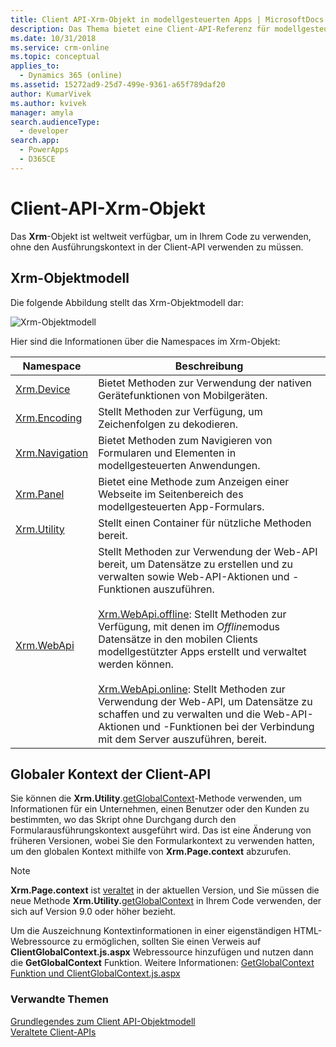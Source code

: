 ```yaml
---
title: Client API-Xrm-Objekt in modellgesteuerten Apps | MicrosoftDocs
description: Das Thema bietet eine Client-API-Referenz für modellgesteuerteApps.
ms.date: 10/31/2018
ms.service: crm-online
ms.topic: conceptual
applies_to:
  - Dynamics 365 (online)
ms.assetid: 15272ad9-25d7-499e-9361-a65f789daf20
author: KumarVivek
ms.author: kvivek
manager: amyla
search.audienceType:
  - developer
search.app:
  - PowerApps
  - D365CE
---
```


# <a name="client-api-xrm-object"></a>Client-API-Xrm-Objekt



Das **Xrm**-Objekt ist weltweit verfügbar, um in Ihrem Code zu verwenden, ohne den Ausführungskontext in der Client-API verwenden zu müssen.

## <a name="xrm-object-model"></a>Xrm-Objektmodell 

Die folgende Abbildung stellt das Xrm-Objektmodell dar:

![Xrm-Objektmodell](../media/ClientAPI-XrmModel.png)

Hier sind die Informationen über die Namespaces im Xrm-Objekt:

|Namespace  |Beschreibung  |
---------|---------------
|[Xrm.Device](reference/xrm-device.md)|Bietet Methoden zur Verwendung der nativen Gerätefunktionen von Mobilgeräten.|
|[Xrm.Encoding](reference/xrm-encoding.md)|Stellt Methoden zur Verfügung, um Zeichenfolgen zu dekodieren.|
|[Xrm.Navigation](reference/xrm-navigation.md)|Bietet Methoden zum Navigieren von Formularen und Elementen in modellgesteuerten Anwendungen.|
|[Xrm.Panel](reference/xrm-panel.md)|Bietet eine Methode zum Anzeigen einer Webseite im Seitenbereich des modellgesteuerten App-Formulars.|
|[Xrm.Utility](reference/xrm-utility.md)|Stellt einen Container für nützliche Methoden bereit.|
|[Xrm.WebApi](reference/xrm-webapi.md)|Stellt Methoden zur Verwendung der Web-API bereit, um Datensätze zu erstellen und zu verwalten sowie Web-API-Aktionen und -Funktionen auszuführen.<br/><br/>[Xrm.WebApi.offline](reference/xrm-webapi/offline.md): Stellt Methoden zur Verfügung, mit denen im *Offline*modus Datensätze in den mobilen Clients modellgestützter Apps erstellt und verwaltet werden können.<br/><br/>[Xrm.WebApi.online](reference/xrm-webapi/online.md): Stellt Methoden zur Verwendung der Web-API, um Datensätze zu schaffen und zu verwalten und die Web-API-Aktionen und -Funktionen bei der Verbindung mit dem Server auszuführen, bereit.|

## <a name="client-api-global-context"></a>Globaler Kontext der Client-API

Sie können die **Xrm.Utility**.[getGlobalContext](reference/xrm-utility/getGlobalContext.md)-Methode verwenden, um Informationen für ein Unternehmen, einen Benutzer oder den Kunden zu bestimmten, wo das Skript ohne Durchgang durch den Formularausführungskontext ausgeführt wird. Das ist eine Änderung von früheren Versionen, wobei Sie den Formularkontext zu verwenden hatten, um den globalen Kontext mithilfe von **Xrm.Page.context** abzurufen.

> [!NOTE]
> **Xrm.Page.context** ist [veraltet](/dynamics365/get-started/whats-new/customer-engagement/important-changes-coming#some-client-apis-are-deprecated) in der aktuellen Version, und Sie müssen die neue Methode **Xrm.Utility.**[getGlobalContext](reference/xrm-utility/getGlobalContext.md) in Ihrem Code verwenden, der sich auf Version 9.0 oder höher bezieht. 

Um die Auszeichnung Kontextinformationen in einer eigenständigen HTML-Webressource zu ermöglichen, sollten Sie einen Verweis auf **ClientGlobalContext.js.aspx** Webressource hinzufügen und nutzen dann die **GetGlobalContext** Funktion. Weitere Informationen: [GetGlobalContext Funktion und ClientGlobalContext.js.aspx](reference/GetGlobalContext-ClientGlobalContext.js.aspx.md)

### <a name="related-topics"></a>Verwandte Themen

[Grundlegendes zum Client API-Objektmodell](understand-clientapi-object-model.md)<br/>
[Veraltete Client-APIs](/dynamics365/get-started/whats-new/customer-engagement/important-changes-coming#some-client-apis-are-deprecated)

